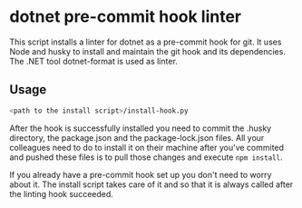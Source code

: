 # dotnet pre-commit hook linter

This script installs a linter for dotnet as a pre-commit hook for git. It uses Node and husky to install and maintain the git hook and its dependencies. The .NET tool dotnet-format is used as linter.

## Usage
```zsh
<path to the install script>/install-hook.py
```

After the hook is successfully installed you need to commit the .husky directory, the package.json and the package-lock.json files.
All your colleagues need to do to install it on their machine after you've commited and pushed these files is to pull those changes and execute `npm install`.

If you already have a pre-commit hook set up you don't need to worry about it. The install script takes care of it and so that it is always called after the linting hook succeeded.
